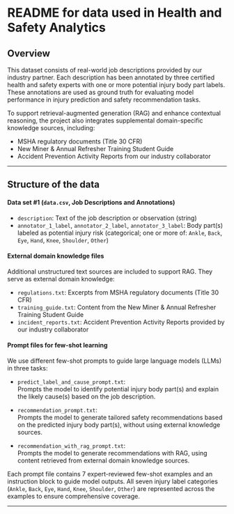 # README for data used in Health and Safety Analytics

## Overview 
This dataset consists of real-world job descriptions provided by our industry partner. Each description has been annotated by three certified health and safety experts with one or more potential injury body part labels. These annotations are used as ground truth for evaluating model performance in injury prediction and safety recommendation tasks. 

To support retrieval-augmented generation (RAG) and enhance contextual reasoning, the project also integrates supplemental domain-specific knowledge sources, including: 
- MSHA regulatory documents (Title 30 CFR)
- New Miner & Annual Refresher Training Student Guide
- Accident Prevention Activity Reports from our industry collaborator

***

## Structure of the data
#### Data set #1 (`data.csv`, Job Descriptions and Annotations)  
- `description`: Text of the job description or observation (string)  
- `annotator_1_label`, `annotator_2_label`, `annotator_3_label`: Body part(s) labeled as potential injury risk (categorical; one or more of: `Ankle`, `Back`, `Eye`, `Hand`, `Knee`, `Shoulder`, `Other`)  

#### External domain knowledge files
Additional unstructured text sources are included to support RAG. They serve as external domain knowledge:

- `regulations.txt`: Excerpts from MSHA regulatory documents (Title 30 CFR)  
- `training_guide.txt`: Content from the New Miner & Annual Refresher Training Student Guide  
- `incident_reports.txt`: Accident Prevention Activity Reports provided by our industry collaborator


#### Prompt files for few-shot learning
We use different few-shot prompts to guide large language models (LLMs) in three tasks:

- `predict_label_and_cause_prompt.txt`:  
  Prompts the model to identify potential injury body part(s) and explain the likely cause(s) based on the job description.

- `recommendation_prompt.txt`:  
  Prompts the model to generate tailored safety recommendations based on the predicted injury body part(s), without using external knowledge sources.

- `recommendation_with_rag_prompt.txt`:  
  Prompts the model to generate recommendations with RAG, using content retrieved from external domain knowledge sources.

Each prompt file contains 7 expert-reviewed few-shot examples and an instruction block to guide model outputs. All seven injury label categories (`Ankle`, `Back`, `Eye`, `Hand`, `Knee`, `Shoulder`, `Other`) are represented across the examples to ensure comprehensive coverage.

***
